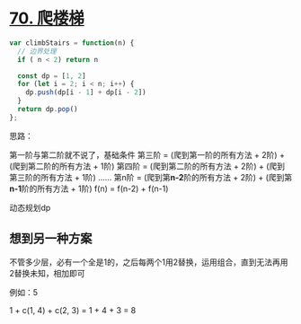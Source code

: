 # [70. 爬楼梯](https://leetcode-cn.com/problems/climbing-stairs/)

```javascript
var climbStairs = function(n) {
  // 边界处理
  if ( n < 2) return n

  const dp = [1, 2]
  for (let i = 2; i < n; i++) {
    dp.push(dp[i - 1] + dp[i - 2])
  }
  return dp.pop()
};
```

思路：

第一阶与第二阶就不说了，基础条件
第三阶 = (爬到第一阶的所有方法 + 2阶) + (爬到第二阶的所有方法 + 1阶)
第四阶 = (爬到第二阶的所有方法 + 2阶) + (爬到第三阶的所有方法 + 1阶)
......
第n阶 = (爬到第**n-2**阶的所有方法 + 2阶) + (爬到第**n-1**阶的所有方法 + 1阶)
f(n) = f(n-2) + f(n-1)

动态规划dp

## 想到另一种方案

不管多少层，必有一个全是1的，之后每两个1用2替换，运用组合，直到无法再用2替换未知，相加即可

例如：5

1 + c(1, 4) + c(2, 3) = 1 + 4 + 3 = 8
